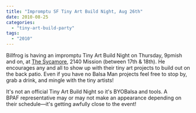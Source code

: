 ```yaml
---
title: "Impromptu SF Tiny Art Build Night, Aug 26th"
date: 2010-08-25
categories: 
  - "tiny-art-build-party"
tags: 
  - "2010"
---
```


Billfrog is having an impromptu Tiny Art Build Night on Thursday, 9pmish and on, at [The Sycamore](http://www.thesycamoresf.com/), 2140 Mission (between 17th & 18th). He encourages any and all to show up with their tiny art projects to build out on the back patio. Even if you have no Balsa Man projects feel free to stop by, grab a drink, and mingle with the tiny artists!

It's not an official Tiny Art Build Night so it's BYOBalsa and tools. A BPAF representative may or may not make an appearance depending on their schedule—it's getting awfully close to the event!
